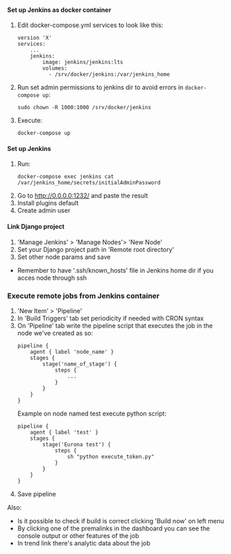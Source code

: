 #### Set up Jenkins as docker container
1. Edit docker-compose.yml services to look like this:
    ```
    version 'X'
    services:
        ...
        jenkins:
            image: jenkins/jenkins:lts
            volumes:
              - /srv/docker/jenkins:/var/jenkins_home
    ```
2. Run set admin permissions to jenkins dir to avoid errors in ```docker-compose up```:
    ```
    sudo chown -R 1000:1000 /srv/docker/jenkins
    ```
3. Execute:
    ```
    docker-compose up
    ```

#### Set up Jenkins
1. Run:
    ```
    docker-compose exec jenkins cat /var/jenkins_home/secrets/initialAdminPassword
    ```
2. Go to http://0.0.0.0:1232/ and paste the result
3. Install plugins default
4. Create admin user

#### Link Django project
1. 'Manage Jenkins' > 'Manage Nodes'> 'New Node'
2. Set your Django project path in 'Remote root directory'
3. Set other node params and save
- Remember to have '.ssh/known_hosts' file in Jenkins home dir if you acces node through ssh

### Execute remote jobs from Jenkins container
1. 'New Item' > 'Pipeline'
2. In 'Build Triggers' tab set periodicity if needed with CRON syntax
3. On 'Pipeline' tab write the pipeline script that executes the job in the node we've created as so:
    ```
    pipeline {
        agent { label 'node_name' }
        stages {
            stage('name_of_stage') {
                steps {
                    ...
                }
            }
        }
    }
    ```
    Example on node named test execute python script:
    ```
    pipeline {
        agent { label 'test' }
        stages {
            stage('Eurona test') {
                steps {
                    sh "python execute_token.py"
                }
            }
        }
    }
    ```
4. Save pipeline

Also:
- Is it possible to check if build is correct clicking 'Build now' on left menu
- By clicking one of the premalinks in the dashboard you can see the console output or other features of the job
- In trend link there's analytic data about the job
